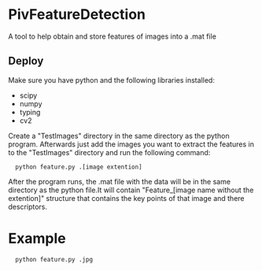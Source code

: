 # PivFeatureDetection
 A tool to help obtain and store features of images into a .mat file

## Deploy

Make sure you have python and the following libraries installed:
- scipy
- numpy
- typing
- cv2

Create a "TestImages" directory in the same directory as the python program. Afterwards just add the images you want to extract the features in to the "TestImages" directory and run the following command:

```
  python feature.py .[image extention]
```
After the program runs, the .mat file with the data will be in the same directory as the python file.It will contain "Feature_[image name without the extention]" structure that contains the key points of that image and there descriptors.

# Example

```
  python feature.py .jpg
```